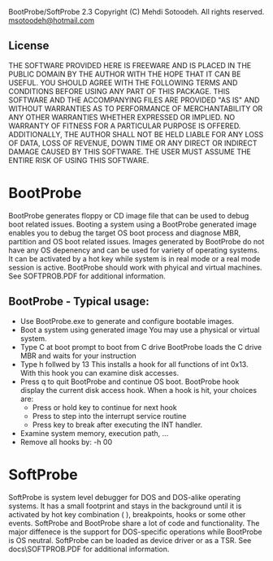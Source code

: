 BootProbe/SoftProbe 2.3
Copyright (C) Mehdi Sotoodeh.  All rights reserved.
msotoodeh@hotmail.com


License
-------
THE SOFTWARE PROVIDED HERE IS FREEWARE AND IS PLACED IN THE PUBLIC DOMAIN 
BY THE AUTHOR WITH THE HOPE THAT IT CAN BE USEFUL.
YOU SHOULD AGREE WITH THE FOLLOWING TERMS AND CONDITIONS BEFORE USING
ANY PART OF THIS PACKAGE.
THIS SOFTWARE AND THE ACCOMPANYING FILES ARE PROVIDED "AS IS" AND WITHOUT 
WARRANTIES AS TO PERFORMANCE OF MERCHANTABILITY OR ANY OTHER WARRANTIES 
WHETHER EXPRESSED OR IMPLIED.  NO WARRANTY OF FITNESS FOR A PARTICULAR 
PURPOSE IS OFFERED.  ADDITIONALLY, THE AUTHOR SHALL NOT BE HELD LIABLE 
FOR ANY LOSS OF DATA, LOSS OF REVENUE, DOWN TIME OR ANY DIRECT OR 
INDIRECT DAMAGE CAUSED BY THIS SOFTWARE. THE USER MUST ASSUME THE ENTIRE 
RISK OF USING THIS SOFTWARE.  


BootProbe
=========
BootProbe generates floppy or CD image file that can be used to debug 
boot related issues.
Booting a system using a BootProbe generated image enables you to debug 
the target OS boot process and diagnose MBR, partition and OS boot 
related issues.
Images generated by BootProbe do not have any OS depenency and can be 
used for variety of operating systems. It can be activated by a hot 
key while system is in real mode or a real mode session is active.
BootProbe should work with phyical and virtual machines.
See SOFTPROB.PDF for additional information.

BootProbe - Typical usage:
--------------------------
  - Use BootProbe.exe to generate and configure bootable images.
  - Boot a system using generated image
    You may use a physical or virtual system.
  - Type C at boot prompt to boot from C drive
    BootProbe loads the C drive MBR and waits for your instruction
  - Type h follwed by 13 <enter>
    This installs a hook for all functions of int 0x13.
    With this hook you can examine disk accesses.
  - Press q to quit BootProbe and continue OS boot.
    BootProbe hook display the current disk access hook.
    When a hook is hit, your choices are:
      + Press or hold <Ctrl> key to continue for next hook
      + Press <tab> to step into the interrupt service routine
      + Press <Alt> key to break after executing the INT handler.
  - Examine system memory, execution path, ...
  - Remove all hooks by: <ATL>-h 00 <enter>


SoftProbe
=========
SoftProbe is system level debugger for DOS and DOS-alike operating
systems. It has a small footprint and stays in the background until 
it is activated by hot key combination (<L-shift> <R-shift>), 
breakpoints, hooks or some other events.
SoftProbe and BootProbe share a lot of code and functionality. The
major diffenece is the support for DOS-specific operations while
BootProbe is OS neutral.
SoftProbe can be loaded as device driver or as a TSR.
See docs\SOFTPROB.PDF for additional information.

